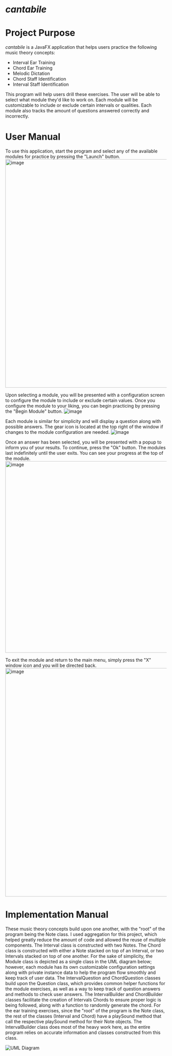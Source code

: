 # _cantabile_

# Project Purpose
_cantabile_ is a JavaFX application that helps users practice the following music theory concepts:
  + Interval Ear Training
  + Chord Ear Training
  + Melodic Dictation
  + Chord Staff Identification
  + Interval Staff Identification

This program will help users drill these exercises. The user will be able to select what module they'd like to work on. Each module will be customizable to include or exclude certain intervals or qualities. Each module also tracks the amount of questions answered correctly and incorrectly.

# User Manual
To use this application, start the program and select any of the available modules for practice by pressing the "Launch" button.
<img width="712" alt="image" src="https://github.com/user-attachments/assets/58799efb-f428-4da4-a6af-9970c8507355" />

Upon selecting a module, you will be presented with a configuration screen to configure the module to include or exclude certain values.
Once you configure the module to your liking, you can begin practicing by pressing the "Begin Module" button.
![image](https://github.com/user-attachments/assets/0b36db15-27cd-43ae-8e54-a04dce01dab6)

Each module is similar for simplicity and will display a question along with possible answers.
The gear icon is located at the top right of the window if changes to the module configuration are needed.
![image](https://github.com/user-attachments/assets/e8136f40-d428-461f-a8fe-57abb1868449)

Once an answer has been selected, you will be presented with a popup to inform you of your results.
To continue, press the "Ok" button. The modules last indefinitely until the user exits. You can see your progress at the top of the module.
<img width="597" alt="image" src="https://github.com/user-attachments/assets/dacf881b-3e94-4f02-9c4a-c0d6fb6840da" />

To exit the module and return to the main menu, simply press the "X" window icon and you will be directed back.
<img width="712" alt="image" src="https://github.com/user-attachments/assets/58799efb-f428-4da4-a6af-9970c8507355" />

# Implementation Manual
These music theory concepts build upon one another, with the "root" of the program being the Note class. I used aggregation for this project, which helped greatly reduce the amount of code and allowed the reuse of multiple components. The Interval class is constructed with two Notes. The Chord class is constructed with either a Note stacked on top of an Interval, or two Intervals stacked on top of one another. For the sake of simplicity, the Module class is depicted as a single class in the UML diagram below; however, each module has its own customizable configuration settings along with private instance data to help the program flow smoothly and keep track of user data. The IntervalQuestion and ChordQuestion classes build upon the Question class, which provides common helper functions for the module exercises, as well as a way to keep track of question answers and methods to check user answers. The IntervalBuilder and ChordBuilder classes facilitate the creation of Intervals Chords to ensure proper logic is being followed, along with a function to randomly generate the chord. For the ear training exercises, since the "root" of the program is the Note class, the rest of the classes (Interval and Chord) have a playSound method that call the respective playSound method for their Note objects. The IntervalBuilder class does most of the heavy work here, as the entire program relies on accurate information and classes constructed from this class.

![UML Diagram](https://www.mermaidchart.com/raw/0ea6ece4-49a3-4e8b-8c82-1877893ba068?theme=light&version=v0.1&format=svg)


